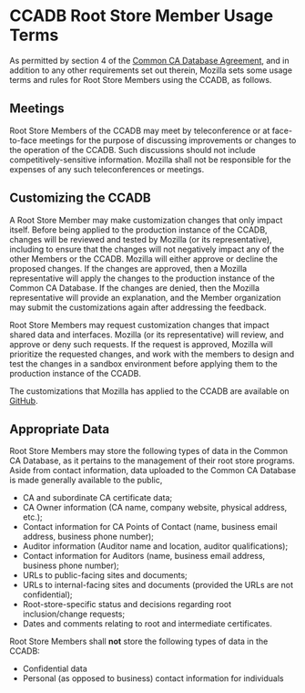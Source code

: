 # CCADB Root Store Member Usage Terms #

As permitted by section 4 of the [Common CA Database
Agreement](mozilla-ccadb-agreement.pdf), and in addition to any other requirements set out
therein, Mozilla sets some usage terms and rules for Root Store Members using
the CCADB, as follows.

## Meetings ##

Root Store Members of the CCADB may meet by teleconference or
at face-to-face meetings for the purpose of discussing improvements or changes
to the operation of the CCADB. Such discussions should not include
competitively-sensitive information. Mozilla shall not be responsible for the
expenses of any such teleconferences or meetings.

## Customizing the CCADB ##

A Root Store Member may make customization changes that only impact itself.
Before being applied to the production instance of the CCADB,
changes will be reviewed and tested by Mozilla (or its representative),
including to ensure that the changes will not negatively impact any of the
other Members or the CCADB. Mozilla will either approve or decline
the proposed changes. If the changes are approved, then a Mozilla
representative will apply the changes to the production instance of the Common
CA Database. If the changes are denied, then the Mozilla representative will
provide an explanation, and the Member organization may submit the
customizations again after addressing the feedback.

Root Store Members may request customization changes that impact shared data
and interfaces. Mozilla (or its representative) will review, and approve or
deny such requests. If the request is approved, Mozilla will prioritize the
requested changes, and work with the members to design and test the changes in
a sandbox environment before applying them to the production instance of the
CCADB.

The customizations that Mozilla has applied to the CCADB are
available on [GitHub][CCADB-Github].

## Appropriate Data ##

Root Store Members may store the following types of data in the Common CA
Database, as it pertains to the management of their root store programs.
Aside from contact information, data uploaded to the Common CA Database is 
made generally available to the public,

* CA and subordinate CA certificate data;
* CA Owner information (CA name, company website, physical address, etc.);
* Contact information for CA Points of Contact (name, business email address, business phone number);
* Auditor information (Auditor name and location, auditor qualifications);
* Contact information for Auditors (name, business email address, business phone number);
* URLs to public-facing sites and documents;
* URLs to internal-facing sites and documents (provided the URLs are not
  confidential);
* Root-store-specific status and decisions regarding root inclusion/change
  requests;
* Dates and comments relating to root and intermediate certificates.

Root Store Members shall **not** store the following types of data in the
CCADB:

* Confidential data
* Personal (as opposed to business) contact information for individuals

[CCADB-Github]:    https://github.com/CCADB
